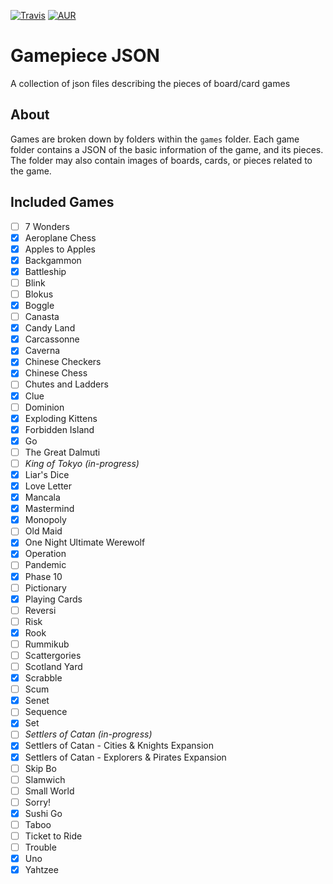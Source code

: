[![Travis](https://img.shields.io/travis/daviscodesbugs/gamepiece-json.svg?maxAge=30)](https://travis-ci.org/daviscodesbugs/gamepiece-json)
[![AUR](https://img.shields.io/aur/license/yaourt.svg?maxAge=30)](#)

# Gamepiece JSON
A collection of json files describing the pieces of board/card games
## About
Games are broken down by folders within the `games` folder.
Each game folder contains a JSON of the basic information of the game, and its pieces.
The folder may also contain images of boards, cards, or pieces related to the game.

## Included Games
 - [ ] 7 Wonders
 - [x] Aeroplane Chess
 - [x] Apples to Apples
 - [x] Backgammon
 - [x] Battleship
 - [ ] Blink
 - [ ] Blokus
 - [x] Boggle
 - [ ] Canasta
 - [x] Candy Land
 - [x] Carcassonne
 - [x] Caverna
 - [x] Chinese Checkers
 - [x] Chinese Chess
 - [ ] Chutes and Ladders
 - [x] Clue
 - [ ] Dominion
 - [x] Exploding Kittens
 - [x] Forbidden Island
 - [x] Go
 - [ ] The Great Dalmuti
 - [ ] _King of Tokyo (in-progress)_
 - [x] Liar's Dice
 - [x] Love Letter
 - [x] Mancala
 - [x] Mastermind
 - [x] Monopoly
 - [ ] Old Maid
 - [x] One Night Ultimate Werewolf
 - [x] Operation
 - [ ] Pandemic
 - [x] Phase 10
 - [ ] Pictionary
 - [x] Playing Cards
 - [ ] Reversi
 - [ ] Risk
 - [x] Rook
 - [ ] Rummikub
 - [ ] Scattergories
 - [ ] Scotland Yard
 - [x] Scrabble
 - [ ] Scum
 - [x] Senet
 - [ ] Sequence
 - [x] Set
 - [ ] _Settlers of Catan (in-progress)_
 - [x] Settlers of Catan - Cities & Knights Expansion
 - [x] Settlers of Catan - Explorers & Pirates Expansion
 - [ ] Skip Bo
 - [ ] Slamwich
 - [ ] Small World
 - [ ] Sorry!
 - [x] Sushi Go
 - [ ] Taboo
 - [ ] Ticket to Ride
 - [ ] Trouble
 - [x] Uno
 - [x] Yahtzee
